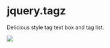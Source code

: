 jquery.tagz
===========

Delicious style tag text box and tag list.

<img src="https://raw.github.com/icodejs/jquery.tagz/master/img/demo.png"/>
